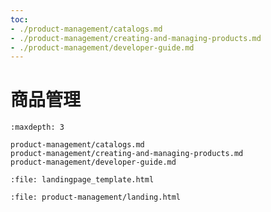 ```yaml
---
toc:
- ./product-management/catalogs.md
- ./product-management/creating-and-managing-products.md
- ./product-management/developer-guide.md
---
```


# 商品管理

```{toctree}
:maxdepth: 3

product-management/catalogs.md
product-management/creating-and-managing-products.md
product-management/developer-guide.md
```

```{raw} html
:file: landingpage_template.html
```

```{raw} html
:file: product-management/landing.html
```
